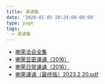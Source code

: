 ```yaml
---
title: 课诵集
date: '2020-01-05 20:24:00-08:00'
type: page
tags:
  - 课诵集
---
```


- [喇荣法会全集](/f/喇荣法会全集.pdf)
- [喇荣显密课诵（2016）](/f/喇荣显密课诵（2016）.pdf)
- [喇荣日常课诵（2016）](/f/喇荣日常课诵（2016）.pdf)
- [喇荣课诵（最终版）2023.2.20.pdf](https://s3.ap-northeast-1.wasabisys.com/hdcx/jmy/zbfw/%E5%96%87%E8%8D%A3%E8%AF%BE%E8%AF%B5%EF%BC%88%E6%9C%80%E7%BB%88%E7%89%88%EF%BC%892023.2.20.pdf)
